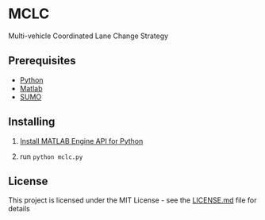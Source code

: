 ﻿# MCLC

Multi-vehicle Coordinated Lane Change Strategy

## Prerequisites

- [Python](https://www.python.org/downloads/)
- [Matlab](https://www.mathworks.com/downloads/web_downloads/)
- [SUMO](https://sumo.dlr.de/docs/Downloads.php)
## Installing

1. [Install MATLAB Engine API for Python](https://www.mathworks.com/help/matlab/matlab_external/install-the-matlab-engine-for-python.html)

2. run `python mclc.py`

## License

This project is licensed under the MIT License - see the [LICENSE.md](LICENSE.md) file for details

